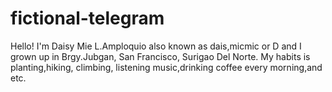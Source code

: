 # fictional-telegram
Hello! I'm Daisy Mie L.Amploquio also known as dais,micmic or D and I grown up in Brgy.Jubgan, San Francisco, Surigao Del Norte.
My habits is planting,hiking, climbing, listening music,drinking coffee every morning,and etc. 
